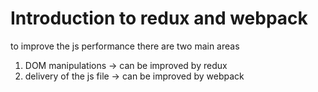 # Introduction to redux and webpack

to improve the js performance there are two main areas

1. DOM manipulations -> can be improved by redux
1. delivery of the js file -> can be improved by webpack
